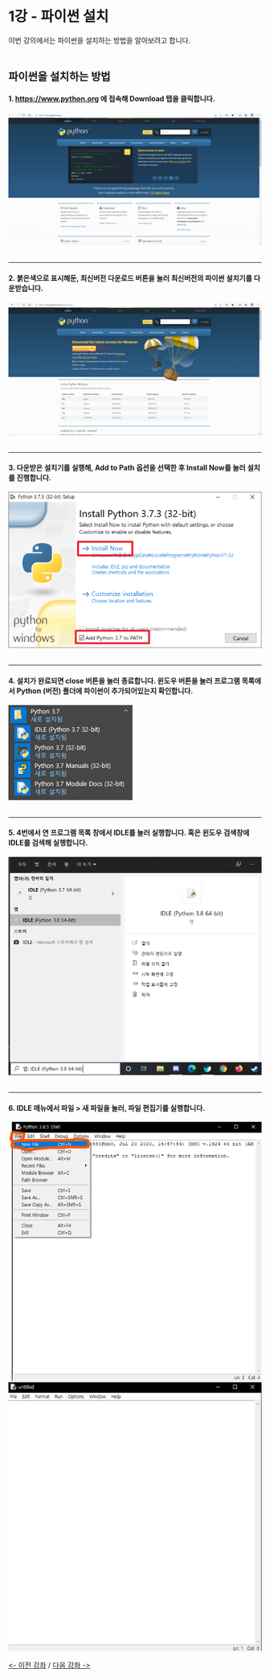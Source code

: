 # 1강 - 파이썬 설치
이번 강의에서는 파이썬을 설치하는 방법을 알아보려고 합니다.
</br></br>
## 파이썬을 설치하는 방법
#### 1. https://www.python.org 에 접속해 Download 탭을 클릭합니다.
![screenshot1](pythonorg01.png)</br></br>
***
#### 2. 붉은색으로 표시해둔, 최신버전 다운로드 버튼을 눌러 최신버전의 파이썬 설치기를 다운받습니다.
![screenshot2](pythonorg02-download.png)</br></br>
***
#### 3. 다운받은 설치기를 실행해, Add to Path 옵션을 선택한 후 Install Now를 눌러 설치를 진행합니다.
![screenshot3](pythonorg03-install.png)</br></br>
***
#### 4. 설치가 완료되면 close 버튼을 눌러 종료합니다. 윈도우 버튼을 눌러 프로그램 목록에서 Python (버전) 폴더에 파이썬이 추가되어있는지 확인합니다.
![screenshot3](pythonorg04-check.png)</br></br>
***
#### 5. 4번에서 연 프로그램 목록 창에서 IDLE를 눌러 실행합니다. 혹은 윈도우 검색창에 IDLE를 검색해 실행합니다.
![screenshot3](pythonorg05-idle.png)</br></br>
***
#### 6. IDLE 메뉴에서 파일 > 새 파일을 눌러, 파일 편집기를 실행합니다.
![screenshot3](pythonorg06-idle-newfile.png)
![screenshot3](pythonorg06-idle-newfile2.png)

[<- 이전 강좌](/Basics/README.md) /
[다음 강좌 ->](/Basics/02%20-%20변수와%20기본%20자료형/README.md)
